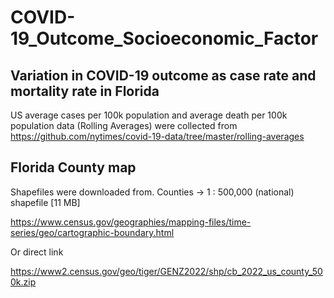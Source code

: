 # COVID-19_Outcome_Socioeconomic_Factor





## Variation in COVID-19 outcome as case rate and mortality rate in Florida
US average cases per 100k population and average death per 100k population data (Rolling Averages) were collected 
from https://github.com/nytimes/covid-19-data/tree/master/rolling-averages 




## Florida County map

Shapefiles were downloaded from. Counties -> 1 : 500,000 (national)  shapefile [11 MB] 

https://www.census.gov/geographies/mapping-files/time-series/geo/cartographic-boundary.html


Or direct link

https://www2.census.gov/geo/tiger/GENZ2022/shp/cb_2022_us_county_500k.zip


